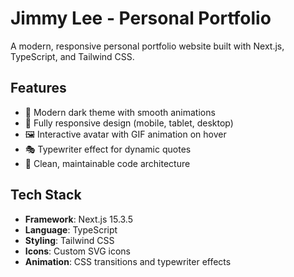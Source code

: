 # Jimmy Lee - Personal Portfolio

A modern, responsive personal portfolio website built with Next.js, TypeScript, and Tailwind CSS.

## Features

- 🎨 Modern dark theme with smooth animations
- 📱 Fully responsive design (mobile, tablet, desktop)
- 🖼️ Interactive avatar with GIF animation on hover
- 🎭 Typewriter effect for dynamic quotes
- 🔧 Clean, maintainable code architecture

## Tech Stack

- **Framework**: Next.js 15.3.5
- **Language**: TypeScript
- **Styling**: Tailwind CSS
- **Icons**: Custom SVG icons
- **Animation**: CSS transitions and typewriter effects